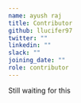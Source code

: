 ```yaml
---
name: ayush raj
title: Contributor
github: llucifer97
twitter: ""
linkedin: ""
slack: ""
joining_date: ""
role: contributor
---
```


Still waiting for this
